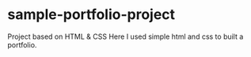# sample-portfolio-project
Project based on HTML &amp; CSS
Here I used simple html and css to built a portfolio.
